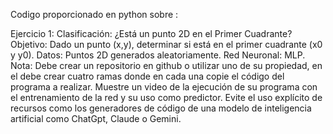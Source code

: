 Codigo proporcionado en python sobre :

Ejercicio 1: Clasificación: ¿Está un punto 2D en el Primer Cuadrante?
Objetivo: Dado un punto (x,y), determinar si está en el primer cuadrante (x0 y y0).
Datos: Puntos 2D generados aleatoriamente.
Red Neuronal: MLP.
Nota: Debe crear un repositorio en github o utilizar uno de su propiedad, en el debe crear cuatro ramas donde en cada una copie el código del programa a realizar.
Muestre un video de la ejecución de su programa con el entrenamiento de la red y su uso como predictor.
Evite el uso explícito de recursos como los generadores de código de una modelo de inteligencia artificial como ChatGpt, Claude o Gemini.
